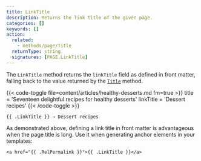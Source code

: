 ```yaml
---
title: LinkTitle
description: Returns the link title of the given page.
categories: []
keywords: []
action:
  related:
    - methods/page/Title
  returnType: string
  signatures: [PAGE.LinkTitle]
---
```


The `LinkTitle` method returns the `linkTitle` field as defined in front matter, falling back to the value returned by the [`Title`] method.

[`Title`]: /methods/page/title/

{{< code-toggle file=content/articles/healthy-desserts.md fm=true >}}
title = 'Seventeen delightful recipes for healthy desserts'
linkTitle = 'Dessert recipes'
{{< /code-toggle >}}

```go-html-template
{{ .LinkTitle }} → Dessert recipes
```

As demonstrated above, defining a link title in front matter is advantageous when the page title is long. Use it when generating anchor elements in your templates:

```go-html-template
<a href="{{ .RelPermalink }}">{{ .LinkTitle }}</a>
```
